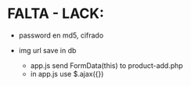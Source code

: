 # FALTA - LACK:

* password en md5, cifrado

* img url save in db
    * app.js send FormData(this) to product-add.php
    * in app.js use $.ajax({})